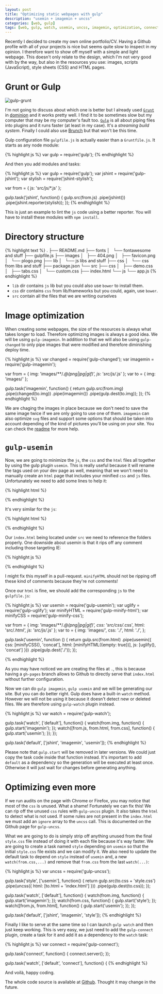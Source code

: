 ```yaml
---
layout: post
title: "Optimizing static webpages with gulp"
description: "usemin + imagemin + uncss"
categories: [web, gulp]
tags: [web, gulp, watch, usemin, uncss, imagemin, optimization, connect, server]
---
```


Recently I decided to create my own online portfolio/CV. Having a Github profile
with all of your projects is nice but seems quite slow to inspect in my opinion.
I therefore want to show off myself with a simple and light webpage. This
doesn't only relate to the design, which I'm not very good with by the way, but
also in the resources you use: images, scripts (JavaScript), style sheets (CSS)
and HTML pages.

# Grunt or Gulp

![gulp-grunt]({{site.baseurl}}/images/posts/gulp-grunt.jpg)

I'm not going to discuss about which one is better but I already used
[`Grunt`](http://gruntjs.com/) in
[dominion](https://github.com/posva/dominion) and it works pretty well. I find
it to be sometimes slow but my computer that may be my computer's fault too.
[`Gulp`](http://gulpjs.com/) is all about piping files into plugins and it runs
faster (at least in my case). It's a _streaming build system_. Finally I could
also use [Brunch](http://brunch.io/) but that won't be this time.

Gulp configuration file `gulpfile.js` is actually easier than a `Gruntfile.js`.
It starts as any node module:

{% highlight js %}
var gulp = require('gulp');
{% endhighlight %}

And then you add modules and tasks:

{% highlight js %}
var gulp = require('gulp');
var jshint = require('gulp-jshint');
var stylish = require('jshint-stylish');

var from = {
  js: 'src/js/*.js'
};

gulp.task('jshint', function() {
  gulp.src(from.js)
  .pipe(jshint())
  .pipe(jshint.reporter(stylish));
});
{% endhighlight %}

This is just an example to lint the `js` code using a better reporter. You will
have to install these modules with `npm install`.

# Directory structure

{% highlight text %}
.
├── README.md
├── fonts
│   └── fontawesome and stuff
├── gulpfile.js
├── images
│   ├── 404.png
│   ├── favicon.png
│   └── plogo.png
├── lib
│   └── js libs and stuff
├── css
│   └── css from libs and stuff
├── package.json
└── src
    ├── css
    │   ├── demo.css
    │   ├── tabs.css
    │   └── custom.css
    ├── index.html
    └── js
        └── app.js
{% endhighlight %}

* `lib` dir contains `js` lib but you could also use `bower` to install them.
* `css` dir contains `css` from lib/frameworks but you could, again, use `bower`.
* `src` contain all the files that we are writing ourselves

# Image optimization

When creating some webpages, the size of the resources is always what takes
longer to load. Therefore optimizing images is always a good idea. We will be
using `gulp-imagemin`. In addition to that we will also be using `gulp-changed` to only
pipe images that were modified and therefore diminishing deploy time.

{% highlight js %}
var changed = require('gulp-changed');
var imagemin = require('gulp-imagemin');

var from = {
  img: 'images/**/*.@(png|jpg|gif)',
  js: 'src/js/*.js'
};
var to = {
  img: 'images/'
};

gulp.task('imagemin', function() {
  return gulp.src(from.img)
  .pipe(changed(to.img))
  .pipe(imagemin())
  .pipe(gulp.dest(to.img));
});
{% endhighlight %}

We are chaging the images in place because we don't need to save the same image
twice if we are only going to use one of them. `imagemin` can also optimize
`svg` files and support some options that should be taken into account depending
of the kind of pictures you'll be using on your site. You can check the
[readme](https://github.com/kevva/imagemin)
for more help.

# `gulp-usemin`

Now, we are going to minimize the `js`, the `css` and the `html` files all
together by using the gulp plugin `usemin`. This is really useful because it
will rename the tags used on your dev page as well, meaning that we won't need
to manually create an `html` page that includes your minified `css` and `js`
files. Unfortunately we need to add some lines to help it:

{% highlight html %}
<!-- build:css style.css -->
  <link rel="stylesheet" type="text/css" href="css/tabs.css" />
  <link rel="stylesheet" type="text/css" href="../css/normalize.css">
  <link rel="stylesheet" type="text/css" href="../css/skeleton.css">
  <link rel="stylesheet" type="text/css" href="css/custom.css"/>
  <link rel="stylesheet" type="text/css" href="../css/font-awesome.min.css"/>
<!-- endbuild -->
{% endhighlight %}

It's very similar for the `js`:

{% highlight html %}
<!-- build:js script.js -->
  <script src="../lib/modernizr.custom.js"></script>
  <script src="../lib/director.min.js"></script>
  <script src="../lib/cbpFWTabs.js"></script>
  <script src="js/app.js"></script>
<!-- endbuild -->
{% endhighlight %}

Our `ìndex.html` being located under `src` we need to reference the folders
properly. One downside about usemin is that it rips off any comment including
those targeting IE:

{% highlight js %}
<!--[if lt IE 9]>
  <script src="http://html5shiv.googlecode.com/svn/trunk/html5.js"></script>
<![endif]-->
{% endhighlight %}

I might fix this myself in a pull-request. `minifyHTML` should not be ripping
off these kind of comments because they're not comments!

Once our `html` is fine, we should add the corresponding `js` to the
`gulpfile.js`:

{% highlight js %}
var usemin = require('gulp-usemin');
var uglify = require('gulp-uglify');
var minifyHTML = require('gulp-minify-html');
var minifyCSS = require('gulp-minify-css');

var from = {
  img: 'images/**/*.@(png|jpg|gif)',
  css: 'src/css/*.css',
  html: 'src/*.html',
  js: 'src/js/*.js'
};
var to = {
  img: 'images/',
  css: './',
  html: './',
};

gulp.task('usemin', function () {
  return gulp.src(from.html)
  .pipe(usemin({
    css: [minifyCSS(), 'concat'],
    html: [minifyHTML({empty: true})],
    js: [uglify(), 'concat']
  }))
  .pipe(gulp.dest('./'));
});

{% endhighlight %}

As you may have noticed we are creating the files at `.`, this is because having
a `gh-pages` branch allows to Github to directly serve that `index.html` without
further configuration.

Now we can do `gulp imagemin`, `gulp usemin` and we will be generating our site.
But you can do better right. Gulp does have a built-in `watch` method. However
we will not be using it because it doesn't detect new or deleted files. We are
therefore using `gulp-watch` plugin instead.

{% highlight js %}
var watch = require('gulp-watch');

gulp.task('watch', ['default'], function() {
  watch(from.img, function() {
    gulp.start('imagemin');
  });
  watch([from.js, from.html, from.css], function() {
    gulp.start('usemin');
  });
});

gulp.task('default', ['jshint', 'imagemin', 'usemin']);
{% endhighlight %}

Please note that `gulp.start` will be removed in later versions. We could just
copy the task code inside that function instead.
It's important to add `default` as a dependency so the generation will be
executed at least once. Otherwise it will just wait for changes before
generating anything.

# Optimizing even more

If we run audits on the page with Chrome or Firefox, you may notice that most of
the `css` is unused. What a shame! Fortunately we can fix this! We can rip off
the unused `css` rules with `gulp-uncss` plugin. It also takes the `html` to
detect what is not used. If some rules are not present in the `index.html` we
must add an `ignore` array to the `uncss` call. This is documented on the Github
page for `gulp-uncss`.

What we are going to do is simply strip off anything unused from the final
`style.css` file instead of doing it with each file because it's way faster. We
are going to create a task named `style` depending on `usemin` so that the
initial `style.css` file exists and we can modify it. We also need to update the
default task to depend on `style` instead of `usemin` and, a new
`watch(from.css,...)` and remove that `from.css` from the last `watch(...)`:

{% highlight js %}
var uncss = require('gulp-uncss');

gulp.task('style', ['usemin'], function() {
  return gulp.src(to.css + 'style.css')
  .pipe(uncss({
    html: [to.html + 'index.html']
  }))
  .pipe(gulp.dest(to.css));
});

gulp.task('watch', ['default'], function() {
  watch(from.img, function() {
    gulp.start('imagemin');
  });
  watch(from.css, function() {
    gulp.start('style');
  });
  watch([from.js, from.html], function() {
    gulp.start('usemin');
  });
});

gulp.task('default', ['jshint', 'imagemin', 'style']);
{% endhighlight %}

Finally I like to serve at the same time so I can launch `gulp watch` and then just
keep working. This is very easy, we just need to add the `gulp-connect` plugin,
create a task for it and add it as a dependency to the `watch` task:

{% highlight js %}
var connect = require('gulp-connect');

gulp.task('connect', function() {
  connect.server();
});

gulp.task('watch', ['default', 'connect'], function() {
{% endhighlight %}

And voilà, happy coding.

The whole code source is available at
[Github](git@github.com:posva/portfolio.git). Thought it may change in
the future.

